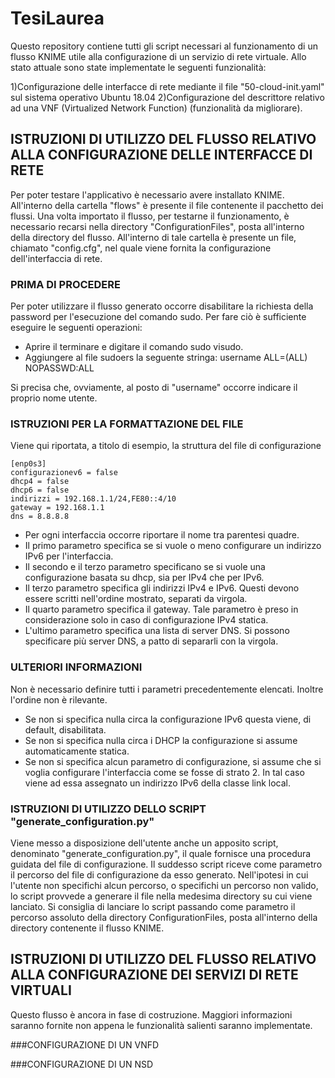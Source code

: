 # TesiLaurea

Questo repository contiene tutti gli script necessari al funzionamento di un flusso KNIME utile alla configurazione di un servizio di rete virtuale. 
Allo stato attuale sono state implementate le seguenti funzionalità:

1)Configurazione delle interfacce di rete mediante il file "50-cloud-init.yaml" sul sistema operativo Ubuntu 18.04
2)Configurazione del descrittore relativo ad una VNF (Virtualized Network Function) (funzionalità da migliorare).

## ISTRUZIONI DI UTILIZZO DEL FLUSSO RELATIVO ALLA CONFIGURAZIONE DELLE INTERFACCE DI RETE

Per poter testare l'applicativo è necessario avere installato KNIME. All'interno della cartella "flows" è presente il file contenente il pacchetto dei flussi.
Una volta importato il flusso, per testarne il funzionamento, è necessario recarsi nella directory "ConfigurationFiles", posta all'interno della directory del flusso.
All'interno di tale cartella è presente un file, chiamato "config.cfg", nel quale viene fornita la configurazione dell'interfaccia di rete.

### PRIMA DI PROCEDERE

Per poter utilizzare il flusso generato occorre disabilitare la richiesta della password per l'esecuzione del comando sudo. Per fare ciò è sufficiente eseguire le seguenti operazioni:

* Aprire il terminare e digitare il comando sudo visudo.
* Aggiungere al file sudoers la seguente stringa: username ALL=(ALL) NOPASSWD:ALL

Si precisa che, ovviamente, al posto di "username" occorre indicare il proprio nome utente.


### ISTRUZIONI PER LA FORMATTAZIONE DEL FILE

Viene qui riportata, a titolo di esempio, la struttura del file di configurazione

    [enp0s3]
    configurazionev6 = false
    dhcp4 = false
    dhcp6 = false
    indirizzi = 192.168.1.1/24,FE80::4/10
    gateway = 192.168.1.1
    dns = 8.8.8.8

* Per ogni interfaccia occorre riportare il nome tra parentesi quadre.
* Il primo parametro specifica se si vuole o meno configurare un indirizzo IPv6 per l'interfaccia.
* Il secondo e il terzo parametro specificano se si vuole una configurazione basata su dhcp, sia per IPv4 che per IPv6.
* Il terzo parametro specifica gli indirizzi IPv4 e IPv6. Questi devono essere scritti nell'ordine mostrato, separati da virgola.
* Il quarto parametro specifica il gateway. Tale parametro è preso in considerazione solo in caso di configurazione IPv4 statica.
* L'ultimo parametro specifica una lista di server DNS. Si possono specificare più server DNS, a patto di separarli con la virgola.

### ULTERIORI INFORMAZIONI

Non è necessario definire tutti i parametri precedentemente elencati. Inoltre l'ordine non è rilevante.

* Se non si specifica nulla circa la configurazione IPv6 questa viene, di default, disabilitata.
* Se non si specifica nulla circa i DHCP la configurazione si assume automaticamente statica.
* Se non si specifica alcun parametro di configurazione, si assume che si voglia configurare l'interfaccia come se fosse di strato 2. In tal caso viene ad essa assegnato un indirizzo IPv6 della classe link local.


### ISTRUZIONI DI UTILIZZO DELLO SCRIPT "generate_configuration.py"

Viene messo a disposizione dell'utente anche un apposito script, denominato "generate_configuration.py", il quale fornisce una procedura guidata del file di configurazione. Il suddesso script riceve come
parametro il percorso del file di configurazione da esso generato. 
Nell'ipotesi in cui l'utente non specifichi alcun percorso, o specifichi un percorso non valido, lo script provvede a generare il file nella medesima directory su cui viene lanciato. Si consiglia di lanciare lo script
passando come parametro il percorso assoluto della directory ConfigurationFiles, posta all'interno della directory contenente il flusso KNIME.

## ISTRUZIONI DI UTILIZZO DEL FLUSSO RELATIVO ALLA CONFIGURAZIONE DEI SERVIZI DI RETE VIRTUALI

Questo flusso è ancora in fase di costruzione. Maggiori informazioni saranno fornite non appena le funzionalità salienti saranno implementate.

###CONFIGURAZIONE DI UN VNFD


###CONFIGURAZIONE DI UN NSD


